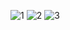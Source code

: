 ![1](https://github.com/user-attachments/assets/53a4b063-5f12-4b3e-b1ea-620ff80d0270)
![2](https://github.com/user-attachments/assets/2b58e0c6-e39c-4ab7-8257-62a637765f7c)
![3](https://github.com/user-attachments/assets/30c435cf-24b1-4474-8ac9-3822aebb43d4)
